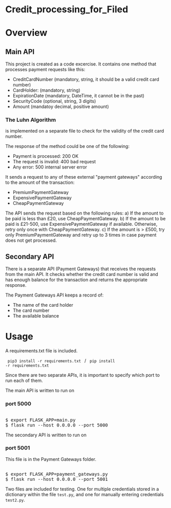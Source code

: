 # Credit_processing_for_Filed

# Overview

<h2>Main API </h2>

This project is created as a code excercise. It contains one method that processes payment requests like this:

  - CreditCardNumber (mandatory, string, it should be a valid credit card number)
  - CardHolder: (mandatory, string)
  - ExpirationDate (mandatory, DateTime, it cannot be in the past)
  - SecurityCode (optional, string, 3 digits)
  - Amount (mandatoy decimal, positive amount)
  
<h3>The Luhn Algorithm</h3> is implemented on a separate file to check for the validity of the credit card number.
  
The response of the method could be one of the following:

  - Payment is processed: 200 OK
  - The request is invalid: 400 bad request
  - Any error: 500 internal server error
  
It sends a request to any of these external "payment gateways" according to the amount of the transaction:
  - PremiumPaymentGateway
  - ExpensivePaymentGateway
  - CheapPaymentGateway
  
The API sends the request based on the following rules:
  a) If the amount to be paid is less than £20, use CheapPaymentGateway.
  b) If the amount to be paid is £21-500, use ExpensivePaymentGateway if available.
      Otherwise, retry only once with CheapPaymentGateway.
  c) If the amount is > £500, try only PremiumPaymentGateway and retry up to 3 times
      in case payment does not get processed.

 <h2> Secondary API </h2>
 
 There is a separate API (Payment Gateways) that receives the requests from the main API. It checks whether the credit card number is valid 
 and has enough balance for the transaction and returns the appropriate response.
 
 The Payment Gateways API keeps a record of:
 - The name of the card holder
 - The card number
 - The available balance 

# Usage

A requirements.txt file is included.

<code> pip3 install -r requirements.txt </code> / <code> pip install -r requirements.txt </code>

Since there are two separate APIs, it is important to specify which port to run each of them.

The main API is written to run on <h3>port 5000</h3>

<pre> 
$ export FLASK_APP=main.py
$ flask run --host 0.0.0.0 --port 5000 
</pre>

The secondary API is written to run on <h3>port 5001 </h3>
This file is in the Payment Gateways folder.

<pre> 
$ export FLASK_APP=payment_gateways.py
$ flask run --host 0.0.0.0 --port 5001
</pre>


Two files are included for testing. 
One for multiple credentials stored in a dictionary within the file <code>test.py</code>, and one for manually entering credentials <code>test2.py</code>.



